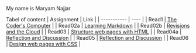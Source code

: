 My name is Maryam Najjar


Tabel of content
| Assignment | Link |
| ----------- | ---- |
| Read1 | [The Coder's Computer](read1.md) |
| Read02a | [Learning Markdown](read02a.md)  |
| Read02b | [Revisions and the Cloud](read02b.md) |
| Read03  | [Structure web pages with HTML](read03.md) |
| Read04a | [Reflection and Discussion](read04a.md) |
| Read05  | [Reflection and Discussion](read05.md) |
| Read06  | [ Design web pages with CSS](read06.md) |
